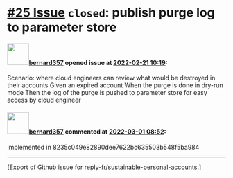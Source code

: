 # [\#25 Issue](https://github.com/reply-fr/sustainable-personal-accounts/issues/25) `closed`: publish purge log to parameter store

#### <img src="https://avatars.githubusercontent.com/u/235078?v=4" width="50">[bernard357](https://github.com/bernard357) opened issue at [2022-02-21 10:19](https://github.com/reply-fr/sustainable-personal-accounts/issues/25):

Scenario: where cloud engineers can review what would be destroyed in their accounts
Given an expired account
When the purge is done in dry-run mode
Then the log of the purge is pushed to parameter store for easy access by cloud engineer

#### <img src="https://avatars.githubusercontent.com/u/235078?v=4" width="50">[bernard357](https://github.com/bernard357) commented at [2022-03-01 08:52](https://github.com/reply-fr/sustainable-personal-accounts/issues/25#issuecomment-1055171203):

implemented in 8235c049e82890dee7622bc635503b548f5ba984


-------------------------------------------------------------------------------



[Export of Github issue for [reply-fr/sustainable-personal-accounts](https://github.com/reply-fr/sustainable-personal-accounts).]
